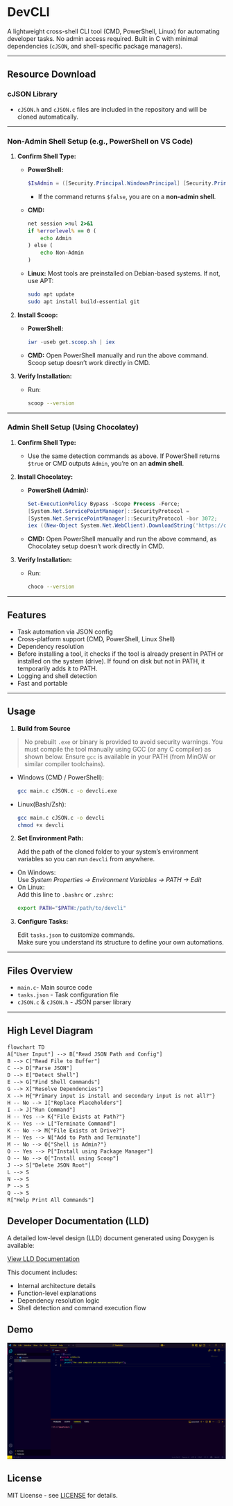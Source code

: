 # DevCLI

A lightweight cross-shell CLI tool (CMD, PowerShell, Linux) for automating developer tasks. No admin access required. Built in C with minimal dependencies (`cJSON`, and shell-specific package managers).

---

## Resource Download

### cJSON Library

- `cJSON.h` and `cJSON.c` files are included in the repository and will be cloned automatically.

---

### Non-Admin Shell Setup (e.g., PowerShell on VS Code)

1. **Confirm Shell Type:**

   - **PowerShell:**
     ```powershell
     $IsAdmin = ([Security.Principal.WindowsPrincipal] [Security.Principal.WindowsIdentity]::GetCurrent()).IsInRole([Security.Principal.WindowsBuiltInRole] "Administrator")
     ```
     - If the command returns `$false`, you are on a **non-admin shell**.

   - **CMD:**
     ```cmd
     net session >nul 2>&1
     if %errorlevel% == 0 (
         echo Admin
     ) else (
         echo Non-Admin
     )
     ```

   - **Linux:**
     Most tools are preinstalled on Debian-based systems. If not, use APT:
     ```sh
     sudo apt update
     sudo apt install build-essential git
     ```

2. **Install Scoop:**

   - **PowerShell:**
     ```powershell
     iwr -useb get.scoop.sh | iex
     ```

   - **CMD:**
     Open PowerShell manually and run the above command. Scoop setup doesn’t work directly in CMD.

3. **Verify Installation:**

   - Run:
     ```sh
     scoop --version
     ```

---

### Admin Shell Setup (Using Chocolatey)

1. **Confirm Shell Type:**

   - Use the same detection commands as above. If PowerShell returns `$true` or CMD outputs `Admin`, you’re on an **admin shell**.

2. **Install Chocolatey:**

   - **PowerShell (Admin):**
     ```powershell
     Set-ExecutionPolicy Bypass -Scope Process -Force; 
     [System.Net.ServicePointManager]::SecurityProtocol = 
     [System.Net.ServicePointManager]::SecurityProtocol -bor 3072; 
     iex ((New-Object System.Net.WebClient).DownloadString('https://community.chocolatey.org/install.ps1'))
     ```

   - **CMD:**
     Open PowerShell manually and run the above command, as Chocolatey setup doesn’t work directly in CMD.

3. **Verify Installation:**

   - Run:
     ```sh
     choco --version
     ```

---

## Features

- Task automation via JSON config  
- Cross-platform support (CMD, PowerShell, Linux Shell)  
- Dependency resolution  
- Before installing a tool, it checks if the tool is already present in PATH or installed on the system (drive).
  If found on disk but not in PATH, it temporarily adds it to PATH.  
- Logging and shell detection  
- Fast and portable  

---

## Usage

1. **Build from Source**

> No prebuilt `.exe` or binary is provided to avoid security warnings. You must compile the tool manually using GCC (or any C compiler) as shown below. Ensure `gcc` is available in your PATH (from MinGW or similar compiler toolchains).

- Windows (CMD / PowerShell):
  ```sh
  gcc main.c cJSON.c -o devcli.exe
  ```
- Linux(Bash/Zsh):
  ```sh
  gcc main.c cJSON.c -o devcli
  chmod +x devcli
  ```
2. **Set Environment Path:**

   Add the path of the cloned folder to your system’s environment variables so you can run `devcli` from anywhere.

  - On Windows:  
    Use *System Properties → Environment Variables → PATH → Edit*  
  - On Linux:  
    Add this line to `.bashrc` or `.zshrc`:  
    ```sh
    export PATH="$PATH:/path/to/devcli"
    ```

3. **Configure Tasks:**

   Edit `tasks.json` to customize commands.  
   Make sure you understand its structure to define your own automations.

---

## Files Overview

- `main.c`- Main source code  
- `tasks.json` - Task configuration file  
- `cJSON.c` & `cJSON.h` - JSON parser library   

---

## High Level Diagram

```mermaid
flowchart TD
A["User Input"] --> B["Read JSON Path and Config"]
B --> C["Read File to Buffer"]
C --> D["Parse JSON"]
D --> E["Detect Shell"]
E --> G["Find Shell Commands"]
G --> X["Resolve Dependencies"]
X --> H{"Primary input is install and secondary input is not all?"}
H -- No --> I["Replace Placeholders"]
I --> J["Run Command"]
H -- Yes --> K{"File Exists at Path?"}
K -- Yes --> L["Terminate Command"]
K -- No --> M{"File Exists at Drive?"}
M -- Yes --> N["Add to Path and Terminate"]
M -- No --> O{"Shell is Admin?"}
O -- Yes --> P["Install using Package Manager"]
O -- No --> Q["Install using Scoop"]
J --> S["Delete JSON Root"]
L --> S
N --> S
P --> S
Q --> S
R["Help Print All Commands"]
```

## Developer Documentation (LLD)

A detailed low-level design (LLD) document generated using Doxygen is available:

[View LLD Documentation](https://riddhima04022006.github.io/devcli/)

This document includes:
- Internal architecture details
- Function-level explanations
- Dependency resolution logic
- Shell detection and command execution flow

## Demo

![Demo](demo.gif)

## License

MIT License - see [LICENSE](./LICENSE) for details.
